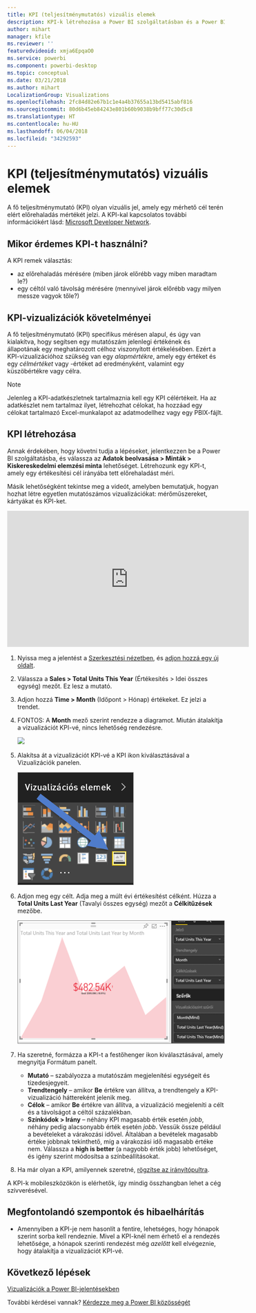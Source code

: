```yaml
---
title: KPI (teljesítménymutatós) vizuális elemek
description: KPI-k létrehozása a Power BI szolgáltatásban és a Power BI Desktopban
author: mihart
manager: kfile
ms.reviewer: ''
featuredvideoid: xmja6EpqaO0
ms.service: powerbi
ms.component: powerbi-desktop
ms.topic: conceptual
ms.date: 03/21/2018
ms.author: mihart
LocalizationGroup: Visualizations
ms.openlocfilehash: 2fc84d82e67b1c1e4a4b37655a13bd5415abf816
ms.sourcegitcommit: 80d6b45eb84243e801b60b9038b9bff77c30d5c8
ms.translationtype: HT
ms.contentlocale: hu-HU
ms.lasthandoff: 06/04/2018
ms.locfileid: "34292593"
---
```

# <a name="kpi-visuals"></a>KPI (teljesítménymutatós) vizuális elemek
A fő teljesítménymutató (KPI) olyan vizuális jel, amely egy mérhető cél terén elért előrehaladás mértékét jelzi. A KPI-kal kapcsolatos további információkért lásd: [Microsoft Developer Network](https://msdn.microsoft.com/library/hh272050).

## <a name="when-to-use-a-kpi"></a>Mikor érdemes KPI-t használni?
A KPI remek választás:

* az előrehaladás mérésére (miben járok előrébb vagy miben maradtam le?)
* egy céltól való távolság mérésére (mennyivel járok előrébb vagy milyen messze vagyok tőle?)   

## <a name="kpi-visual-requirements"></a>KPI-vizualizációk követelményei
A fő teljesítménymutató (KPI) specifikus mérésen alapul, és úgy van kialakítva, hogy segítsen egy mutatószám jelenlegi értékének és állapotának egy meghatározott célhoz viszonyított értékelésében. Ezért a KPI-vizualizációhoz szükség van egy *alapmértékre*, amely egy értéket és egy *célmértéket* vagy -értéket ad eredményként, valamint egy küszöbértékre vagy célra.

> [!NOTE]
> Jelenleg a KPI-adatkészletnek tartalmaznia kell egy KPI célértékeit. Ha az adatkészlet nem tartalmaz ilyet, létrehozhat célokat, ha hozzáad egy célokat tartalmazó Excel-munkalapot az adatmodellhez vagy egy PBIX-fájlt.
> 
> 

## <a name="how-to-create-a-kpi"></a>KPI létrehozása
Annak érdekében, hogy követni tudja a lépéseket, jelentkezzen be a Power BI szolgáltatásba, és válassza az **Adatok beolvasása > Minták > Kiskereskedelmi elemzési minta** lehetőséget. Létrehozunk egy KPI-t, amely egy értékesítési cél irányába tett előrehaladást méri.

Másik lehetőségként tekintse meg a videót, amelyben bemutatjuk, hogyan hozhat létre egyetlen mutatószámos vizualizációkat: mérőműszereket, kártyákat és KPI-ket.

<iframe width="560" height="315" src="https://www.youtube.com/embed/xmja6EpqaO0?list=PL1N57mwBHtN0JFoKSR0n-tBkUJHeMP2cP" frameborder="0" allowfullscreen></iframe>

1. Nyissa meg a jelentést a [Szerkesztési nézetben](service-reading-view-and-editing-view.md), és [adjon hozzá egy új oldalt](power-bi-report-add-page.md).    
2. Válassza a **Sales > Total Units This Year** (Értékesítés > Idei összes egység) mezőt.  Ez lesz a mutató.
3. Adjon hozzá **Time > Month** (Időpont > Hónap) értékeket.  Ez jelzi a trendet.
4. FONTOS: A **Month** mező szerint rendezze a diagramot. Miután átalakítja a vizualizációt KPI-vé, nincs lehetőség rendezésre.

    ![](media/power-bi-visualization-kpi/power-bi-sort-by-month.png)
5. Alakítsa át a vizualizációt KPI-vé a KPI ikon kiválasztásával a Vizualizációk panelen.
   
    ![](media/power-bi-visualization-kpi/power-bi-kpi-icon.png)
6. Adjon meg egy célt. Adja meg a múlt évi értékesítést célként. Húzza a **Total Units Last Year** (Tavalyi összes egység) mezőt a **Célkitűzések** mezőbe.
   
    ![](media/power-bi-visualization-kpi/power-bi-kpi.png)
7. Ha szeretné, formázza a KPI-t a festőhenger ikon kiválasztásával, amely megnyitja Formátum panelt.
   
   * **Mutató** – szabályozza a mutatószám megjelenítési egységeit és tizedesjegyeit.
   * **Trendtengely** – amikor **Be** értékre van állítva, a trendtengely a KPI-vizualizáció háttereként jelenik meg.  
   * **Célok** – amikor **Be** értékre van állítva, a vizualizáció megjeleníti a célt és a távolságot a céltól százalékban.
   * **Színkódok > Irány** – néhány KPI magasabb érték esetén *jobb*, néhány pedig alacsonyabb érték esetén *jobb*. Vessük össze például a bevételeket a várakozási idővel. Általában a bevételek magasabb értéke jobbnak tekinthető, míg a várakozási idő magasabb értéke nem. Válassza a **high is better** (a nagyobb érték jobb) lehetőséget, és igény szerint módosítsa a színbeállításokat.

1. Ha már olyan a KPI, amilyennek szeretné, [rögzítse az irányítópultra](service-dashboard-pin-tile-from-report.md).

A KPI-k mobileszközökön is elérhetők, így mindig összhangban lehet a cég szívverésével.

## <a name="considerations-and-troubleshooting"></a>Megfontolandó szempontok és hibaelhárítás
* Amennyiben a KPI-je nem hasonlít a fentire, lehetséges, hogy hónapok szerint sorba kell rendeznie. Mivel a KPI-knél nem érhető el a rendezés lehetősége, a hónapok szerinti rendezést még *azelőtt* kell elvégeznie, hogy átalakítja a vizualizációt KPI-vé.

## <a name="next-steps"></a>Következő lépések

[Vizualizációk a Power BI-jelentésekben](power-bi-report-visualizations.md)

További kérdései vannak? [Kérdezze meg a Power BI közösségét](http://community.powerbi.com/)


